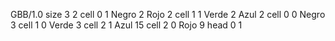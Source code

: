 <gs-board> GBB/1.0
size 3 2
cell 0 1 Negro 2 Rojo 2
cell 1 1 Verde 2 Azul 2
cell 0 0 Negro 3
cell 1 0 Verde 3
cell 2 1 Azul 15
cell 2 0 Rojo 9
head 0 1
 </gs-board>
